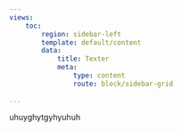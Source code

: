 ```yaml
---
views:
    toc:
        region: sidebar-left
        template: default/content
        data:
            title: Texter
            meta:
                type: content
                route: block/sidebar-grid

...
```


uhuyghytgyhyuhuh
